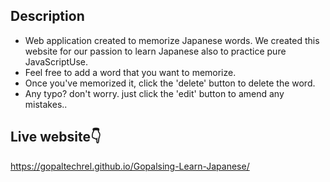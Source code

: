 ## Description

- Web application created to memorize Japanese words. We created this website for our passion to learn Japanese also to practice pure JavaScriptUse.
- Feel free to add a word that you want to memorize.
- Once you've memorized it, click the 'delete' button to delete the word.
- Any typo? don't worry. just click the 'edit' button to amend any mistakes..

## Live website👇
  https://gopaltechrel.github.io/Gopalsing-Learn-Japanese/
